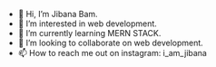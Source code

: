 - 👋 Hi, I’m Jibana Bam.
- 👀 I’m interested in web development.
- 🌱 I’m currently learning MERN STACK.
- 💞️ I’m looking to collaborate on web development.
- 📫 How to reach me out on instagram: i_am_jibana
<!---

JivanaBam/JivanaBam is a ✨ special ✨ repository because its `README.md` (this file) appears on your GitHub profile.
You can click the Preview link to take a look at your changes.
--->
